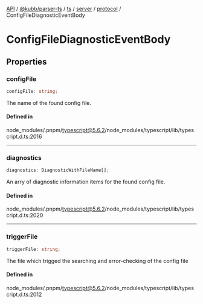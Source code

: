 [API](../../../../../../../../../packages.md) / [@kubb/parser-ts](../../../../../../../index.md) / [ts](../../../../../index.md) / [server](../../../index.md) / [protocol](../index.md) / ConfigFileDiagnosticEventBody

# ConfigFileDiagnosticEventBody

## Properties

### configFile

```ts
configFile: string;
```

The name of the found config file.

#### Defined in

node\_modules/.pnpm/typescript@5.6.2/node\_modules/typescript/lib/typescript.d.ts:2016

***

### diagnostics

```ts
diagnostics: DiagnosticWithFileName[];
```

An arry of diagnostic information items for the found config file.

#### Defined in

node\_modules/.pnpm/typescript@5.6.2/node\_modules/typescript/lib/typescript.d.ts:2020

***

### triggerFile

```ts
triggerFile: string;
```

The file which trigged the searching and error-checking of the config file

#### Defined in

node\_modules/.pnpm/typescript@5.6.2/node\_modules/typescript/lib/typescript.d.ts:2012
